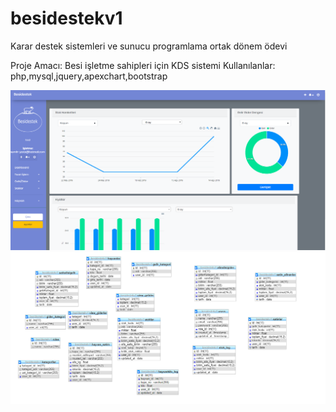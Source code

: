 # besidestekv1
Karar destek sistemleri ve sunucu programlama ortak dönem ödevi

Proje Amacı: Besi işletme sahipleri için KDS sistemi
Kullanılanlar: php,mysql,jquery,apexchart,bootstrap

![alt text](https://github.com//semohy/besidestekv1/blob/master/besi1.PNG)
![alt text](https://github.com//semohy/besidestekv1/blob/master/vt.PNG)
